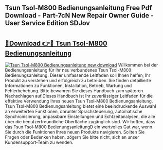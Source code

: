 ## Tsun Tsol-M800 Bedienungsanleitung Free Pdf Download - Part-7cN New Repair Owner Guide - User Service Edition SDJov

# <h2><a href="http://df1cm23.blite.top/?on=Tsun+Tsol-M800+Bedienungsanleitung">🔗Download 👉🔴 Tsun Tsol-M800 Bedienungsanleitung</a></h2>

[![Tsun Tsol-M800 Bedienungsanleitung new download](https://i.imgur.com/lujVjoI.png)](http://df1cm23.blite.top/?on=Tsun+Tsol-M800+Bedienungsanleitung)
Willkommen bei der Bedienungsanleitung für Ihr neu verbundenes Tsun Tsol-M800 Bedienungsanleitung. Dieser umfassende Leitfaden soll Ihnen helfen, Ihr Produkt zu verstehen und erfolgreich zu betreiben. Sie finden detaillierte Informationen zu Funktionen, Installation, Betrieb, Wartung und Fehlerbehebung. Bitte bewahren Sie dieses Handbuch zum späteren Nachschlagen auf.Dieses Handbuch ist Ihr zuverlässiger Leitfaden für die effektive Verwendung Ihres neuen Tsun Tsol-M800 Bedienungsanleitung. Tsun Tsol-M800 Bedienungsanleitung bietet eine beeindruckende Auswahl an erweiterten Funktionen, darunter Sprachsteuerung, automatische Synchronisierung, anpassbare Einstellungen und Echtzeitanalysen, die alle über die benutzerfreundliche Oberfläche zugänglich sind. Wir hoffen, dass das Tsun Tsol-M800 BedienungsanleitungD ein wertvolles Gut war, wenn Sie durch die Funktionen Ihres neuen Produkts navigieren. Sollten Sie Fragen oder Bedenken haben, zögern Sie bitte nicht, sich an unser Kundensupport-Team zu wenden.
